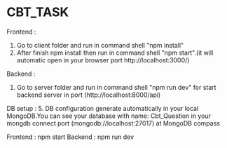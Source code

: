 # CBT_TASK
Frontend :
1. Go to client folder and run in command shell "npm install"
2. After finish npm install then run in command shell "npm start".(it will automatic open in your browser port http://localhost:3000/)

Backend :
1. Go to server folder and run in command shell "npm run dev" for start backend server in port (http://localhost:8000/api)

DB setup :
5. DB configuration generate automatically in your local MongoDB.You can see your database with name: Cbt_Question 
in your mongdb connect port (mongodb://localhost:27017) at MongoDB compass


Frontend : npm start
Backend : npm run dev
